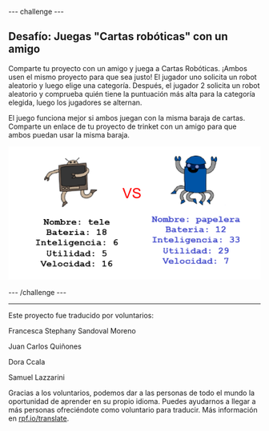 --- challenge ---

## Desafío: Juegas "Cartas robóticas" con un amigo

Comparte tu proyecto con un amigo y juega a Cartas Robóticas. ¡Ambos usen el mismo proyecto para que sea justo! El jugador uno solicita un robot aleatorio y luego elige una categoría. Después, el jugador 2 solicita un robot aleatorio y comprueba quién tiene la puntuación más alta para la categoría elegida, luego los jugadores se alternan.

El juego funciona mejor si ambos juegan con la misma baraja de cartas. Comparte un enlace de tu proyecto de trinket con un amigo para que ambos puedan usar la misma baraja.

![captura de pantalla](images/robotrumps-play.png)

--- /challenge ---


***
Este proyecto fue traducido por voluntarios:

Francesca Stephany Sandoval Moreno

Juan Carlos Quiñones

Dora Ccala

Samuel Lazzarini

Gracias a los voluntarios, podemos dar a las personas de todo el mundo la oportunidad de aprender en su propio idioma. Puedes ayudarnos a llegar a más personas ofreciéndote como voluntario para traducir. Más información en [rpf.io/translate](https://rpf.io/translate).